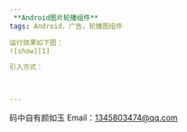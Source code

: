 ```yaml
---
 **Android图片轮播组件**
tags: Android，广告，轮播图组件

运行效果如下图：
![show][1]

引入方式：



---
```



码中自有颜如玉
Email：1345803474@qq.com


  


  [1]: https://github.com/rainyandsunny/PictureLoopDemo/blob/master/PictureLoopDemo/screenshot/show.png
